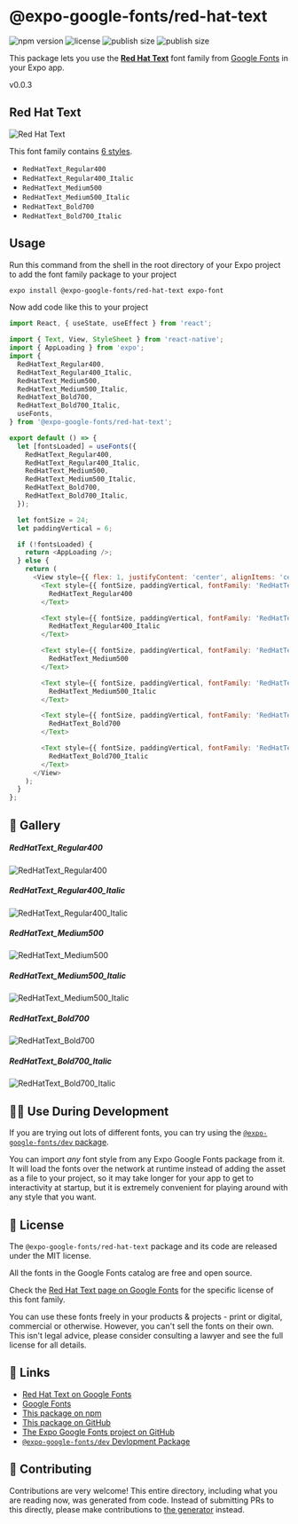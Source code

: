# @expo-google-fonts/red-hat-text

![npm version](https://flat.badgen.net/npm/v/@expo-google-fonts/red-hat-text)
![license](https://flat.badgen.net/github/license/expo/google-fonts)
![publish size](https://flat.badgen.net/packagephobia/install/@expo-google-fonts/red-hat-text)
![publish size](https://flat.badgen.net/packagephobia/publish/@expo-google-fonts/red-hat-text)

This package lets you use the [**Red Hat Text**](https://fonts.google.com/specimen/Red+Hat+Text) font family from [Google Fonts](https://fonts.google.com/) in your Expo app.

v0.0.3

## Red Hat Text

![Red Hat Text](./font-family.png)

This font family contains [6 styles](#-gallery).

- `RedHatText_Regular400`
- `RedHatText_Regular400_Italic`
- `RedHatText_Medium500`
- `RedHatText_Medium500_Italic`
- `RedHatText_Bold700`
- `RedHatText_Bold700_Italic`

## Usage

Run this command from the shell in the root directory of your Expo project to add the font family package to your project
```sh
expo install @expo-google-fonts/red-hat-text expo-font
```

Now add code like this to your project
```js
import React, { useState, useEffect } from 'react';

import { Text, View, StyleSheet } from 'react-native';
import { AppLoading } from 'expo';
import {
  RedHatText_Regular400,
  RedHatText_Regular400_Italic,
  RedHatText_Medium500,
  RedHatText_Medium500_Italic,
  RedHatText_Bold700,
  RedHatText_Bold700_Italic,
  useFonts,
} from '@expo-google-fonts/red-hat-text';

export default () => {
  let [fontsLoaded] = useFonts({
    RedHatText_Regular400,
    RedHatText_Regular400_Italic,
    RedHatText_Medium500,
    RedHatText_Medium500_Italic,
    RedHatText_Bold700,
    RedHatText_Bold700_Italic,
  });

  let fontSize = 24;
  let paddingVertical = 6;

  if (!fontsLoaded) {
    return <AppLoading />;
  } else {
    return (
      <View style={{ flex: 1, justifyContent: 'center', alignItems: 'center' }}>
        <Text style={{ fontSize, paddingVertical, fontFamily: 'RedHatText_Regular400' }}>
          RedHatText_Regular400
        </Text>

        <Text style={{ fontSize, paddingVertical, fontFamily: 'RedHatText_Regular400_Italic' }}>
          RedHatText_Regular400_Italic
        </Text>

        <Text style={{ fontSize, paddingVertical, fontFamily: 'RedHatText_Medium500' }}>
          RedHatText_Medium500
        </Text>

        <Text style={{ fontSize, paddingVertical, fontFamily: 'RedHatText_Medium500_Italic' }}>
          RedHatText_Medium500_Italic
        </Text>

        <Text style={{ fontSize, paddingVertical, fontFamily: 'RedHatText_Bold700' }}>
          RedHatText_Bold700
        </Text>

        <Text style={{ fontSize, paddingVertical, fontFamily: 'RedHatText_Bold700_Italic' }}>
          RedHatText_Bold700_Italic
        </Text>
      </View>
    );
  }
};

```

## 🔡 Gallery

##### RedHatText_Regular400
![RedHatText_Regular400](./0d9ffb6cd7ed3ba3a171dc3f14fc4f0ee80d0bcc276de998f2d1856e2e4c46bc.ttf.png)

##### RedHatText_Regular400_Italic
![RedHatText_Regular400_Italic](./c25033ec3d2ae9b4a79da58b3a841070303dba586f0797ab0d60afcd8d5e6708.ttf.png)

##### RedHatText_Medium500
![RedHatText_Medium500](./8e6613e0c2b79e3e7adfce20e339e92aa65b3b932d8daed7102603d8a7e05352.ttf.png)

##### RedHatText_Medium500_Italic
![RedHatText_Medium500_Italic](./492f537d5c3ba80c637f66cd970d7ab47e7cdf85b3daa0783ae5b96ea8a95770.ttf.png)

##### RedHatText_Bold700
![RedHatText_Bold700](./0ed0cf791ad1be4c2b900b22803db61988f37e96e044682319e45bce7a859b91.ttf.png)

##### RedHatText_Bold700_Italic
![RedHatText_Bold700_Italic](./be2de719ea5a677cf21fed0bf32ac84f816db39db4d91e04de07bd8bfcf2d8d7.ttf.png)


## 👩‍💻 Use During Development

If you are trying out lots of different fonts, you can try using the [`@expo-google-fonts/dev` package](https://github.com/expo/google-fonts/tree/master/font-packages/dev#readme).

You can import *any* font style from any Expo Google Fonts package from it. It will load the fonts
over the network at runtime instead of adding the asset as a file to your project, so it may take longer
for your app to get to interactivity at startup, but it is extremely convenient
for playing around with any style that you want.

## 📖 License

The `@expo-google-fonts/red-hat-text` package and its code are released under the MIT license.

All the fonts in the Google Fonts catalog are free and open source.

Check the [Red Hat Text page on Google Fonts](https://fonts.google.com/specimen/Red+Hat+Text) for the specific license of this font family.

You can use these fonts freely in your products & projects - print or digital, commercial or otherwise. However, you can't sell the fonts on their own. This isn't legal advice, please consider consulting a lawyer and see the full license for all details.

## 🔗 Links

- [Red Hat Text on Google Fonts](https://fonts.google.com/specimen/Red+Hat+Text)
- [Google Fonts](https://fonts.google.com/)
- [This package on npm](https://www.npmjs.com/package/@expo-google-fonts/red-hat-text)
- [This package on GitHub](https://github.com/expo/google-fonts/tree/master/font-packages/red-hat-text)
- [The Expo Google Fonts project on GitHub](https://github.com/expo/google-fonts)
- [`@expo-google-fonts/dev` Devlopment Package](https://github.com/expo/google-fonts/tree/master/font-packages/dev)


## 🤝 Contributing

Contributions are very welcome! This entire directory, including what you are reading now, was generated from code. Instead of submitting PRs to this directly, please make contributions to [the generator](https://github.com/expo/google-fonts/tree/master/packages/generator) instead.
